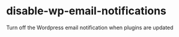 # disable-wp-email-notifications
Turn off the Wordpress email notification when plugins are updated
